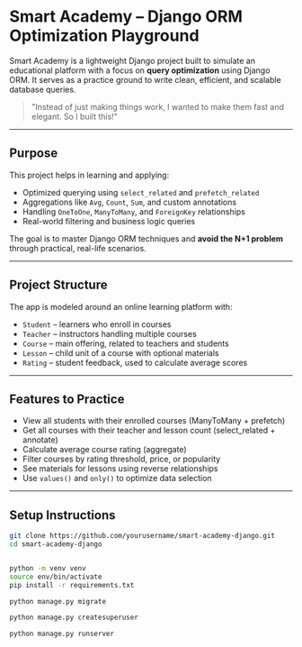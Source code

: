 # Smart Academy – Django ORM Optimization Playground

Smart Academy is a lightweight Django project built to simulate an educational platform with a focus on **query optimization** using Django ORM. It serves as a practice ground to write clean, efficient, and scalable database queries.

> "Instead of just making things work, I wanted to make them fast and elegant. So I built this!"

---

## Purpose

This project helps in learning and applying:

- Optimized querying using `select_related` and `prefetch_related`
- Aggregations like `Avg`, `Count`, `Sum`, and custom annotations
- Handling `OneToOne`, `ManyToMany`, and `ForeignKey` relationships
- Real-world filtering and business logic queries

The goal is to master Django ORM techniques and **avoid the N+1 problem** through practical, real-life scenarios.

---

## Project Structure

The app is modeled around an online learning platform with:

- `Student` – learners who enroll in courses
- `Teacher` – instructors handling multiple courses
- `Course` – main offering, related to teachers and students
- `Lesson` – child unit of a course with optional materials
- `Rating` – student feedback, used to calculate average scores

---

## Features to Practice

- View all students with their enrolled courses (ManyToMany + prefetch)
- Get all courses with their teacher and lesson count (select_related + annotate)
- Calculate average course rating (aggregate)
- Filter courses by rating threshold, price, or popularity
- See materials for lessons using reverse relationships
- Use `values()` and `only()` to optimize data selection

---

## Setup Instructions

```bash
git clone https://github.com/yourusername/smart-academy-django.git
cd smart-academy-django


python -m venv venv
source env/bin/activate
pip install -r requirements.txt

python manage.py migrate

python manage.py createsuperuser

python manage.py runserver
